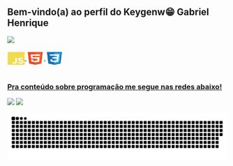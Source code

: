 ## Bem-vindo(a) ao perfil do Keygenw😁 Gabriel Henrique

 <div>
   <a href="https://github.com/Keygenw">
   <img height="180em" src="https://github-readme-stats.vercel.app/api?>
    ![Anurag's GitHub stats](https://github-readme-stats.vercel.app/api?username=anuraghazra&show_icons=true&theme=tokyonight)
   <img height="180em" src="https://github-readme-stats.vercel.app/api/top-langs/?username=Keygenw&layout=compact)](https://github.com/anuraghazra/github-readme-stats"/>

</div>
<div style="display: inline_block"><br>
  <img align="center" alt="Js" height="30" width="40" src="https://raw.githubusercontent.com/devicons/devicon/master/icons/javascript/javascript-plain.svg">
  <img align="center" alt="HTML" height="30" width="40" src="https://raw.githubusercontent.com/devicons/devicon/master/icons/html5/html5-original.svg">
  <img align="center" alt="CSS" height="30" width="40" src="https://raw.githubusercontent.com/devicons/devicon/master/icons/css3/css3-original.svg">
</div>
 
 <br>
 
  ### Pra conteúdo sobre programação me segue nas redes abaixo!
 
<div> 
  <a href="https://www.instagram.com/inside.gabriel/" target="_blank"><img src="https://img.shields.io/badge/-Instagram-%23E4405F?style=for-the-badge&logo=instagram&logoColor=white" target="_blank"></a>
  <a href="https://www.linkedin.com/in/gabriel-henrique-da-silva-45a188248/" target="_blank"><img src="https://img.shields.io/badge/-LinkedIn-%230077B5?style=for-the-badge&logo=linkedin&logoColor=white" target="_blank"></a> 
 
  ![Snake animation](https://github.com/Keygenw/Keygenw/blob/output/github-contribution-grid-snake.svg)

</div>
